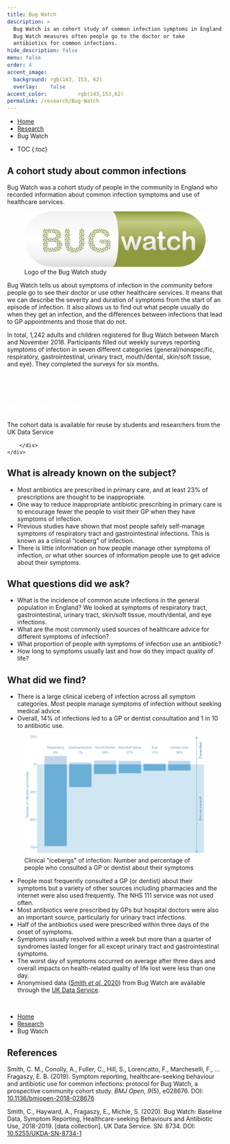 ```yaml
---
title: Bug Watch
description: >
  Bug Watch is an cohort study of common infection symptoms in England. 
  Bug Watch measures often people go to the doctor or take 
  antibiotics for common infections.
hide_description: false
menu: false
order: 4
accent_image:
  background: rgb(143, 153, 62)
  overlay:    false
accent_color:          rgb(143,153,62)
permalink: /research/Bug-Watch
---
```



<ul class="breadcrumb">
  <li><a href="/">Home</a></li>
  <li><a href="/research">Research</a></li>
   <li>Bug Watch</li>
</ul> 

* TOC
{:toc}


## A cohort study about common infections
<div class="row">
        <div class="col-sm">
            <p>Bug Watch was a cohort study of people in the community in England who recorded information about common infection symptoms and use of healthcare services.</p>
        </div>
        <div class="col-sm"><figure id="bwlogo" float="right">
            <img src="/assets/icons/logo_Bug_Watch.svg" alt="Logo of the Bug Watch study"/>
            <figcaption>Logo of the Bug Watch study</figcaption>
        </figure>
        </div>
    </div>

<p>Bug Watch tells us about symptoms of infection in the community before people go to see their doctor or use other healthcare services. It means that we can describe the severity and duration of symptoms from the start of an episode of infection. It also allows us to find out what people usually do when they get an infection, and the differences between infections that lead to GP appointments and those that do not.</p>

<p>In total, 1,242 adults and children registered for Bug Watch between March and November 2018. Participants filled out weekly surveys reporting symptoms of infection in seven different categories (general/nonspecific, respiratory, gastrointestinal, urinary tract, mouth/dental, skin/soft tissue, and eye). They completed the surveys for six months.</p>

<div id="interventions" class="container tiles">
    <div class="flex text-center">
        <div class="p-2 flex-grow-300">
            <div class="row">
                <div class="col-sm-2"><p style="font-size: 5rem;" class="icon-database"
                                         href="https://beta.ukdataservice.ac.uk/datacatalogue/studies/study?id=8734"
                                         target ="_blank"></p></div>
                <div class="col-md-10">
                    <h2><a  style="font-size: 1.4rem; color:white;"
                           href="https://beta.ukdataservice.ac.uk/datacatalogue/studies/study?id=8734"
                           target ="_blank">Bug Watch microdata</a></h2>
                    <p>The cohort data is available for reuse by students and researchers from the UK Data Service</p>
                </div>
            </div>
            
        </div>
    </div>
</div>

## What is already known on the subject?

-	Most antibiotics are prescribed in primary care, and at least 23% of prescriptions are thought to be inappropriate.
-	One way to reduce inappropriate antibiotic prescribing in primary care is to encourage fewer the people to visit their GP when they have symptoms of infection.
-	Previous studies have shown that most people safely self-manage symptoms of respiratory tract and gastrointestinal infections. This is known as a clinical “iceberg” of infection. 
-	There is little information on how people manage other symptoms of infection, or what other sources of information people use to get advice about their symptoms.

## What questions did we ask?

-	What is the incidence of common acute infections in the general population in England? We looked at symptoms of respiratory tract, gastrointestinal, urinary tract, skin/soft tissue, mouth/dental, and eye infections. 
-	What are the most commonly used sources of healthcare advice for different symptoms of infection?
-	What proportion of people with symptoms of infection use an antibiotic?
-	How long to symptoms usually last and how do they impact quality of life?

## What did we find?

-	There is a large clinical iceberg of infection across all symptom categories. Most people manage symptoms of infection without seeking medical advice. 
-	Overall, 14% of infections led to a GP or dentist consultation and 1 in 10 to antibiotic use.

<figure id="bwicebergs">
    <img src="/assets/img/infographics/bug_watch_icebergs.svg" class="lead" title="There was a large clinical “iceberg” for all infection types, with most people not consulting a GP or dentist about their symptoms. Although the proportion of people seeking medical attention was highest for urinary tract infections, the largest number was for respiratory tract infections." alt="There was a large clinical “iceberg” for all infection types, with most people not consulting a GP or dentist about their symptoms. Although the proportion of people seeking medical attention was highest for urinary tract infections, the largest number was for respiratory tract infections."/>
    <figcaption>Clinical "icebergs" of infection: Number and percentage of people who consulted a GP or dentist about their symptoms</figcaption>
</figure>

-	People most frequently consulted a GP (or dentist) about their symptoms but a variety of other sources including pharmacies and the internet were also used frequently. The NHS 111 service was not used often. 
-	Most antibiotics were prescribed by GPs but hospital doctors were also an important source, particularly for urinary tract infections.
-	Half of the antibiotics used were prescribed within three days of the onset of symptoms. 
-	Symptoms usually resolved within a week but more than a quarter of syndromes lasted longer for all except urinary tract and gastrointestinal symptoms. 
-	The worst day of symptoms occurred on average after three days and overall impacts on health-related quality of life lost were less than one day.
-	Anonymised data ([Smith *et al.* 2020](#Smith2020b)) from Bug Watch are available through the <a href="https://beta.ukdataservice.ac.uk/datacatalogue/studies/study?id=8734">UK Data Service</a>. 


<br>
<ul class="breadcrumb">
  <li><a href="/">Home</a></li>
  <li><a href="/research">Research</a></li>
   <li>Bug Watch</li>
</ul> 

## References

<div class='references'>
<p id="Smith2018">Smith, C. M., Conolly, A., Fuller, C., Hill, S., Lorencatto, F., Marcheselli, F., … Fragaszy, E. B. (2019). Symptom reporting, healthcare-seeking behaviour and antibiotic use for
common infections: protocol for Bug Watch, a prospective community cohort
study. <i>BMJ Open</i>, <i>9</i>(5), e028676. DOI: <a target="_blank" href="https://doi.org/10.1136/bmjopen-2018-028676">10.1136/bmjopen-2018-028676</a></p>

<p id="Smith2020b">Smith, C., Hayward, A., Fragaszy, E., Michie, S. (2020). Bug Watch: Baseline Data, Symptom Reporting, Healthcare-seeking Behaviours and Antibiotic Use, 2018-2019. [data collection]. UK Data Service. SN: 8734. DOI: <a target="_blank" href="https://doi.org/10.5255/UKDA-SN-8734-1">10.5255/UKDA-SN-8734-1</a></p>
</div>


